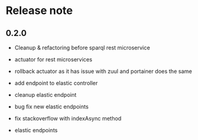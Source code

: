 # Release note

## 0.2.0
* Cleanup & refactoring before sparql rest microservice

* actuator for rest microservices

* rollback actuator as it has issue with zuul and portainer does the same

* add endpoint to elastic controller

* cleanup elastic endpoint

* bug fix new elastic endpoints

* fix stackoverflow with indexAsync method

* elastic endpoints


